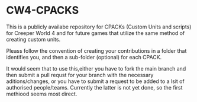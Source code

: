 # CW4-CPACKS

This is a publicly availabe repository for CPACKs (Custom Units and scripts) for Creeper World 4 and for future games that utilize the same method of creating custom units. 

Pleass follow the convention of creating your contributions in a folder that identifies you, and then a sub-folder (optional) for each CPACK. 

It would seem that to use this,either you have to fork the main branch and then submit a pull requst for your branch with the necessary aditions/changes, or you have to submit a request to be added to a lsit of authorised people/teams. Currently the latter is not yet done, so the first methiood seems most direct. 
